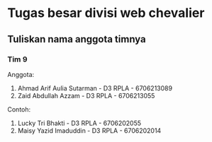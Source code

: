 # Tugas besar divisi web chevalier

## Tuliskan nama anggota timnya

### Tim 9

Anggota:
1. Ahmad Arif Aulia Sutarman - D3 RPLA - 6706213089
2. Zaid Abdullah Azzam - D3 RPLA - 6706213055

Contoh:
1. Lucky Tri Bhakti - D3 RPLA - 6706202055
2. Maisy Yazid Imaduddin - D3 RPLA - 6706202014